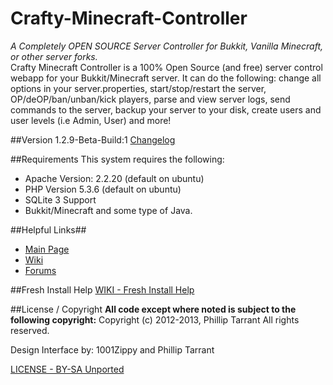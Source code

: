 Crafty-Minecraft-Controller
===========================
*A Completely OPEN SOURCE Server Controller for Bukkit, Vanilla Minecraft, or other server forks.*<br />
Crafty Minecraft Controller is a 100% Open Source (and free) server control webapp for your Bukkit/Minecraft server. 
It can do the following: change all options in your server.properties, start/stop/restart the server, OP/deOP/ban/unban/kick players, 
parse and view server logs, send commands to the server, backup your server to your disk, create users and user levels (i.e Admin, User) and more!
<br />

##Version 1.2.9-Beta-Build:1
[Changelog](http://www.craftycontroller.com/wiki/doku.php?id=changelog)

##Requirements
This system requires the following:
 * Apache Version: 2.2.20 (default on ubuntu)
 * PHP Version 5.3.6 (default on ubuntu)
 * SQLite 3 Support
 * Bukkit/Minecraft and some type of Java.

##Helpful Links##
  * [Main Page](http://www.craftycontroller.com)
  * [Wiki](http://www.craftycontroller.com/wiki/doku.php)
  * [Forums](http://www.craftycontroller.com/forums/index.php)

##Fresh Install Help
[WIKI - Fresh Install Help](http://www.craftycontroller.com/wiki/doku.php?id=installation)

##License / Copyright
**All code except where noted is subject to the following copyright:**
Copyright (c) 2012-2013, Phillip Tarrant
All rights reserved.

Design Interface by: 1001Zippy and Phillip Tarrant

[LICENSE - BY-SA Unported](http://creativecommons.org/licenses/by-sa/3.0/legalcode)

 
